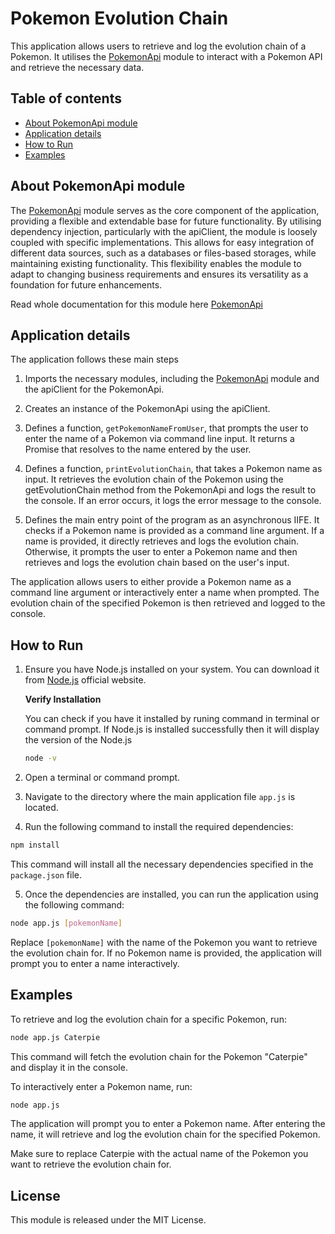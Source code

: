 # Pokemon Evolution Chain

This application allows users to retrieve and log the evolution chain of a Pokemon. It utilises the [PokemonApi](modules/pokemon-api/README.md) module to interact with a Pokemon API and retrieve the necessary data.

## Table of contents

* [About PokemonApi module](#about-pokemon-api-module)
* [Application details](#application-details)
* [How to Run](#how-to-run)
* [Examples](#examples)


## About PokemonApi module
The [PokemonApi](modules/pokemon-api/README.md) module serves as the core component of the application, providing a flexible and extendable base for future functionality. By utilising dependency injection, particularly with the apiClient, the module is loosely coupled with specific implementations. This allows for easy integration of different data sources, such as a databases or files-based storages, while maintaining existing functionality. This flexibility enables the module to adapt to changing business requirements and ensures its versatility as a foundation for future enhancements.

Read whole documentation for this module here [PokemonApi](modules/pokemon-api/README.md)

## Application details
The application follows these main steps

1. Imports the necessary modules, including the [PokemonApi](modules/pokemon-api/README.md) module and the apiClient for the PokemonApi.

2. Creates an instance of the PokemonApi using the apiClient.

3. Defines a function, `getPokemonNameFromUser`, that prompts the user to enter the name of a Pokemon via command line input. It returns a Promise that resolves to the name entered by the user.

4. Defines a function, `printEvolutionChain`, that takes a Pokemon name as input. It retrieves the evolution chain of the Pokemon using the getEvolutionChain method from the PokemonApi and logs the result to the console. If an error occurs, it logs the error message to the console.

5. Defines the main entry point of the program as an asynchronous IIFE. It checks if a Pokemon name is provided as a command line argument. If a name is provided, it directly retrieves and logs the evolution chain. Otherwise, it prompts the user to enter a Pokemon name and then retrieves and logs the evolution chain based on the user's input.

The application allows users to either provide a Pokemon name as a command line argument or interactively enter a name when prompted. The evolution chain of the specified Pokemon is then retrieved and logged to the console.

## How to Run

1. Ensure you have Node.js installed on your system. You can download it from [Node.js](https://nodejs.org/) official website.
    
    **Verify Installation**

    You can check if you have it installed by runing command in terminal or command prompt. If Node.js is installed successfully then it will display the version of the Node.js
    ```bash
    node -v
    ```

2. Open a terminal or command prompt.

3. Navigate to the directory where the main application file `app.js` is located.

4. Run the following command to install the required dependencies:

```bash
npm install
```
This command will install all the necessary dependencies specified in the `package.json` file.

5. Once the dependencies are installed, you can run the application using the following command:

```bash
node app.js [pokemonName]
```

Replace `[pokemonName]` with the name of the Pokemon you want to retrieve the evolution chain for. If no Pokemon name is provided, the application will prompt you to enter a name interactively.


## Examples
To retrieve and log the evolution chain for a specific Pokemon, run:

```bash
node app.js Caterpie
```
This command will fetch the evolution chain for the Pokemon "Caterpie" and display it in the console.

To interactively enter a Pokemon name, run:

```bash
node app.js
```
The application will prompt you to enter a Pokemon name. After entering the name, it will retrieve and log the evolution chain for the specified Pokemon.

Make sure to replace Caterpie with the actual name of the Pokemon you want to retrieve the evolution chain for.

## License
This module is released under the MIT License.
